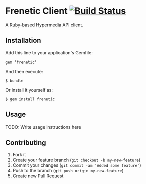 # Frenetic Client [![Build Status][travis_status]][travis]

[travis_status]: https://secure.travis-ci.org/dlindahl/frenetic.png
[travis]: http://travis-ci.org/dlindahl/frenetic

A Ruby-based Hypermedia API client.

## Installation

Add this line to your application's Gemfile:

    gem 'frenetic'

And then execute:

    $ bundle

Or install it yourself as:

    $ gem install frenetic

## Usage

TODO: Write usage instructions here

## Contributing

1. Fork it
2. Create your feature branch (`git checkout -b my-new-feature`)
3. Commit your changes (`git commit -am 'Added some feature'`)
4. Push to the branch (`git push origin my-new-feature`)
5. Create new Pull Request
